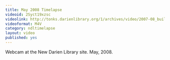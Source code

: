 ```yaml
---
title: May 2008 Timelapse
videoid: 2Syct19xzsc
videolink: http://tonks.darienlibrary.org/1/archives/video/2007-08_building_timelapse/200805_timelapse.m4v
videoformat: M4V
category: ndltimelapse
layout: video
published: yes
---
```


Webcam at the New Darien Library site. May, 2008.